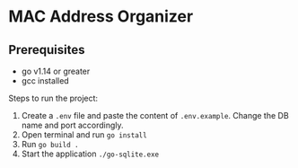 # MAC Address Organizer

## Prerequisites

- go v1.14 or greater
- gcc installed

Steps to run the project:

1. Create a `.env` file and paste the content of `.env.example`. Change the DB name and port accordingly.
2. Open terminal and run `go install`
3. Run `go build .`
4. Start the application `./go-sqlite.exe`
